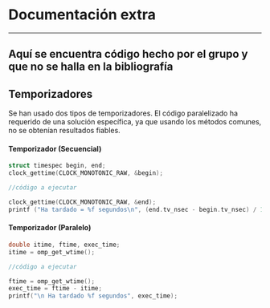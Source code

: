 # Documentación extra

---
  Aquí se encuentra código hecho por el grupo y que no se halla en la
  bibliografía
---


## Temporizadores

Se han usado dos tipos de temporizadores. El código paralelizado ha requerido de una solución específica, ya que usando los métodos comunes, no se obtenían resultados fiables.

#### Temporizador (Secuencial)

```c
struct timespec begin, end;
clock_gettime(CLOCK_MONOTONIC_RAW, &begin);

//código a ejecutar

clock_gettime(CLOCK_MONOTONIC_RAW, &end);
printf ("Ha tardado = %f segundos\n", (end.tv_nsec - begin.tv_nsec) / 1000000000.0 +(end.tv_sec  - begin.tv_sec));
```

#### Temporizador (Paralelo)

```c
double itime, ftime, exec_time;
itime = omp_get_wtime();

//código a ejecutar

ftime = omp_get_wtime();
exec_time = ftime - itime;
printf("\n Ha tardado %f segundos", exec_time);
```
